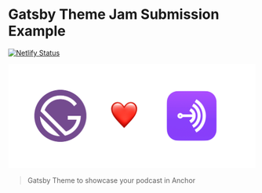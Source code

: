 # Gatsby Theme Jam Submission Example

[![Netlify Status](https://api.netlify.com/api/v1/badges/d472f990-9300-4406-a5a0-388ca0662966/deploy-status)](https://app.netlify.com/sites/gatsby-theme-anchor/deploys)

![cover](./media/cover.jpeg)

> Gatsby Theme to showcase your podcast in Anchor
